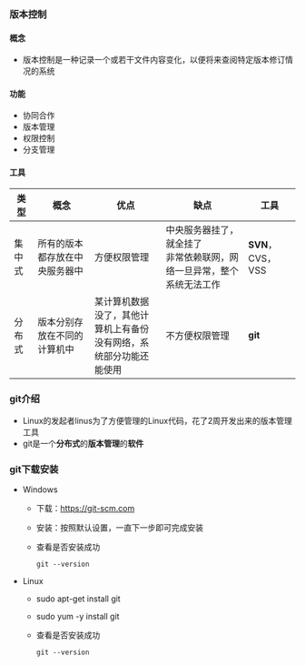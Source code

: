 ### 版本控制

#### 概念

* 版本控制是一种记录一个或若干文件内容变化，以便将来查阅特定版本修订情况的系统 

#### 功能

* 协同合作
* 版本管理
* 权限控制
* 分支管理

#### 工具

| 类型   | 概念                           | 优点                                                         | 缺点                                                         | 工具              |
| ------ | ------------------------------ | ------------------------------------------------------------ | ------------------------------------------------------------ | ----------------- |
| 集中式 | 所有的版本都存放在中央服务器中 | 方便权限管理                                                 | 中央服务器挂了，就全挂了<br />非常依赖联网，网络一旦异常，整个系统无法工作 | **SVN**，CVS，VSS |
| 分布式 | 版本分别存放在不同的计算机中   | 某计算机数据没了，其他计算机上有备份<br />没有网络，系统部分功能还能使用 | 不方便权限管理                                               | **git**           |



### git介绍

* Linux的发起者linus为了方便管理的Linux代码，花了2周开发出来的版本管理工具
* git是一个**分布式**的**版本管理**的**软件**



### git下载安装

* Windows
  * 下载：https://git-scm.com
  
  * 安装：按照默认设置，一直下一步即可完成安装
  
  * 查看是否安装成功
  
    ```shell
    git --version
    ```
* Linux
  * sudo apt-get install git
  
  * sudo yum -y install git
  
  * 查看是否安装成功
  
    ```shell
    git --version
    ```
  
    

